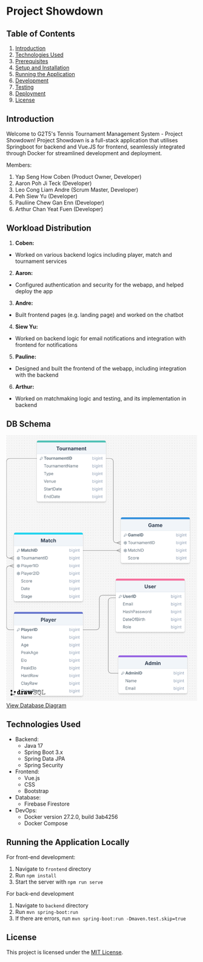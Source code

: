 # Project Showdown

## Table of Contents
1. [Introduction](#introduction)
2. [Technologies Used](#technologies-used)
3. [Prerequisites](#prerequisites)
4. [Setup and Installation](#setup-and-installation)
5. [Running the Application](#running-the-application)
6. [Development](#development)
7. [Testing](#testing)
8. [Deployment](#deployment)
9. [License](#license)

## Introduction
Welcome to G2T5's Tennis Tournament Management System - Project Showdown! Project Showdown is a full-stack application that utilises Springboot for backend and Vue.JS for frontend, seamlessly integrated through Docker for streamlined development and deployment.

Members:
1. Yap Seng How Coben (Product Owner, Developer)
2. Aaron Poh Ji Teck (Developer)
3. Leo Cong Liam Andre (Scrum Master, Developer)
4. Peh Siew Yu (Developer)
5. Pauliine Chew Gan Enn (Developer)
6. Arthur Chan Yeat Fuen (Developer)

## Workload Distribution
1. **Coben:** 
* Worked on various backend logics including player, match and tournament services  
2. **Aaron:** 
* Configured authentication and security for the webapp, and helped deploy the app  
3. **Andre:** 
* Built frontend pages (e.g. landing page) and worked on the chatbot
4. **Siew Yu:** 
* Worked on backend logic for email notifications and integration with frontend for notifications  
5. **Pauline:** 
* Designed and built the frontend of the webapp, including integration with the backend  
6. **Arthur:** 
* Worked on matchmaking logic and testing, and its implementation in backend  

## DB Schema
![Database Diagram](drawSQL-image-export-2024-11-20.png)
[View Database Diagram](https://drawsql.app/teams/showdown/diagrams/showdown)

## Technologies Used
- Backend:
    - Java 17
    - Spring Boot 3.x
    - Spring Data JPA
    - Spring Security
- Frontend:
    - Vue.js
    - CSS
    - Bootstrap
- Database:
    - Firebase Firestore
- DevOps:
    - Docker version 27.2.0, build 3ab4256
    - Docker Compose

## Running the Application Locally
For front-end development:
1. Navigate to `frontend` directory
2. Run `npm install`
3. Start the server with `npm run serve`

For back-end development
1. Navigate to `backend` directory
2. Run `mvn spring-boot:run`
3. If there are errors, run `mvn spring-boot:run -Dmaven.test.skip=true`

## License 
This project is licensed under the [MIT License](LICENSE).